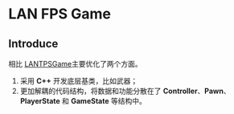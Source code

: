 # LAN FPS Game

## Introduce

相比 [LANTPSGame](https://github.com/zong4/LANTPSGame)主要优化了两个方面。

1. 采用 **C++** 开发底层基类，比如武器；
2. 更加解耦的代码结构，将数据和功能分散在了 **Controller**、**Pawn**、**PlayerState** 和 **GameState** 等结构中。

